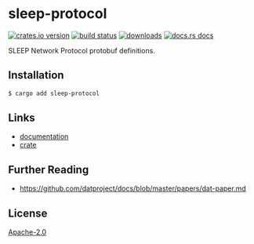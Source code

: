 # sleep-protocol
[![crates.io version][1]][2] [![build status][3]][4]
[![downloads][5]][6] [![docs.rs docs][7]][8]

SLEEP Network Protocol protobuf definitions.

## Installation
```sh
$ cargo add sleep-protocol
```

## Links
- [documentation][8]
- [crate][2]

## Further Reading
- https://github.com/datproject/docs/blob/master/papers/dat-paper.md

## License
[Apache-2.0](./LICENSE)

[1]: https://img.shields.io/crates/v/sleep-protocol.svg?style=flat-square
[2]: https://crates.io/crate/sleep-protocol
[3]: https://img.shields.io/travis/yoshuawuyts/sleep-protocol.svg?style=flat-square
[4]: https://travis-ci.org/yoshuawuyts/sleep-protocol
[5]: https://img.shields.io/crates/d/sleep-protocol.svg?style=flat-square
[6]: https://crates.io/crates/sleep-protocol
[7]: https://docs.rs/sleep-protocol/badge.svg?version=0.1.0
[8]: https://docs.rs/sleep-protocol
